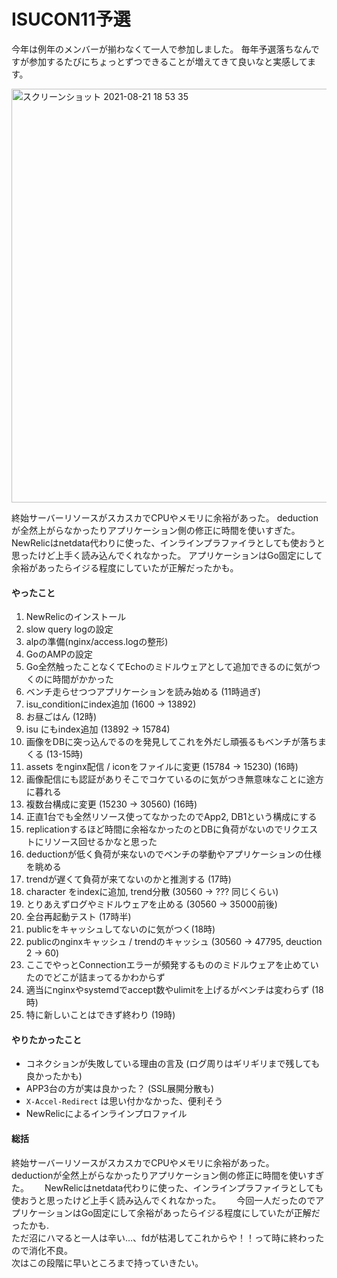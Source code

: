 # ISUCON11予選
今年は例年のメンバーが揃わなくて一人で参加しました。
毎年予選落ちなんですが参加するたびにちょっとずつできることが増えてきて良いなと実感してます。

<img width="662" alt="スクリーンショット 2021-08-21 18 53 35" src="https://user-images.githubusercontent.com/1712116/130327215-57d76647-51a5-46a1-ae07-085732717c8f.png">

終始サーバーリソースがスカスカでCPUやメモリに余裕があった。
deductionが全然上がらなかったりアプリケーション側の修正に時間を使いすぎた。
NewRelicはnetdata代わりに使った、インラインプラファイラとしても使おうと思ったけど上手く読み込んでくれなかった。
アプリケーションはGo固定にして余裕があったらイジる程度にしていたが正解だったかも。

#### やったこと
1. NewRelicのインストール
1. slow query logの設定
1. alpの準備(nginx/access.logの整形)
1. GoのAMPの設定
  1. Go全然触ったことなくてEchoのミドルウェアとして追加できるのに気がつくのに時間がかかった
1. ベンチ走らせつつアプリケーションを読み始める (11時過ぎ)
1. isu_conditionにindex追加 (1600 -> 13892)
1. お昼ごはん (12時)
1. isu にもindex追加 (13892 -> 15784)
1. 画像をDBに突っ込んでるのを発見してこれを外だし頑張るもベンチが落ちまくる (13-15時)
1. assets をnginx配信 / iconをファイルに変更 (15784 -> 15230) (16時)
  1. 画像配信にも認証がありそこでコケているのに気がつき無意味なことに途方に暮れる
1. 複数台構成に変更 (15230 -> 30560) (16時)
  1. 正直1台でも全然リソース使ってなかったのでApp2, DB1という構成にする
  1. replicationするほど時間に余裕なかったのとDBに負荷がないのでリクエストにリソース回せるかなと思った
1. deductionが低く負荷が来ないのでベンチの挙動やアプリケーションの仕様を眺める
1. trendが遅くて負荷が来てないのかと推測する (17時)
1. character をindexに追加, trend分散 (30560 -> ??? 同じくらい)
1. とりあえずログやミドルウェアを止める (30560 -> 35000前後)
1. 全台再起動テスト (17時半)
1. publicをキャッシュしてないのに気がつく(18時)
  1. publicのnginxキャッシュ / trendのキャッシュ (30560 -> 47795, deuction 2 -> 60)
  1. ここでやっとConnectionエラーが頻発するもののミドルウェアを止めていたのでどこが詰まってるかわからず
1. 適当にnginxやsystemdでaccept数やulimitを上げるがベンチは変わらず (18時)
1. 特に新しいことはできず終わり (19時)

#### やりたかったこと
- コネクションが失敗している理由の言及 (ログ周りはギリギリまで残しても良かったかも)
- APP3台の方が実は良かった？ (SSL展開分散も)
- `X-Accel-Redirect` は思い付かなかった、便利そう
- NewRelicによるインラインプロファイル

#### 総括
終始サーバーリソースがスカスカでCPUやメモリに余裕があった。　　
deductionが全然上がらなかったりアプリケーション側の修正に時間を使いすぎた。　　
NewRelicはnetdata代わりに使った、インラインプラファイラとしても使おうと思ったけど上手く読み込んでくれなかった。　　
今回一人だったのでアプリケーションはGo固定にして余裕があったらイジる程度にしていたが正解だったかも.  
ただ沼にハマると一人は辛い…、fdが枯渇してこれからや！！って時に終わったので消化不良。  
次はこの段階に早いところまで持っていきたい。  
